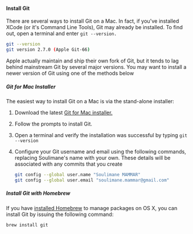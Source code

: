 <a name="git"></a>

[//]: # (### Git)

<a nme="install-git"></a>

#### Install Git

There are several ways to install Git on a Mac. In fact, if you've installed XCode (or it's Command Line Tools), Git may already be installed. To find out, open a terminal and enter `git --version.`

```bash
git --version
git version 2.7.0 (Apple Git-66)
```

Apple actually maintain and ship their own fork of Git, but it tends to lag behind mainstream Git by several major versions. You may want to install a newer version of Git using one of the methods below

<a name="git-for-mac-installer"></a>

##### Git for Mac Installer

The easiest way to install Git on a Mac is via the stand-alone installer:

1. Download the latest <a href="https://sourceforge.net/projects/git-osx-installer/files/" target="_blank">Git for Mac installer.</a>

2. Follow the prompts to install Git.

3. Open a terminal and verify the installation was successful by typing `git --version`
4. Configure your Git username and email using the following commands, replacing Soulimane's name with your own. These details will be associated with any commits that you create

   ```bash
   git config --global user.name "Soulimane MAMMAR"
   git config --global user.email "soulimane.mammar@gmail.com"
   ```

<a name="install-git-with-homebrew"></a>

##### Install Git with Homebrew

If you have [installed Homebrew](#install-homebrew) to manage packages on OS X, you can install Git by issuing the following command:

```bash
brew install git
```
